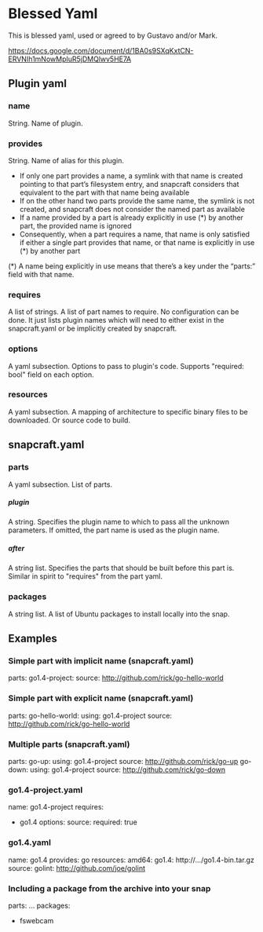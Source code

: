 # Blessed Yaml

This is blessed yaml, used or agreed to by Gustavo and/or Mark.

https://docs.google.com/document/d/1BA0s9SXqKxtCN-ERVNIh1mNowMpIuR5jDMQlwv5HE7A

## Plugin yaml

### name

String.
Name of plugin.

### provides

String.
Name of alias for this plugin.

- If only one part provides a name, a symlink with that name is created pointing to that part’s filesystem entry, and snapcraft considers that equivalent to the part with that name being available
- If on the other hand two parts provide the same name, the symlink is not created, and snapcraft does not consider the named part as available
- If a name provided by a part is already explicitly in use (*) by another part, the provided name is ignored
- Consequently, when a part requires a name, that name is only satisfied if either a single part provides that name, or that name is explicitly in use (*) by another part

(*) A name being explicitly in use means that there’s a key under the “parts:” field with that name.

### requires

A list of strings.
A list of part names to require.  No configuration can be done.  It just lists plugin names which will need to either exist in the snapcraft.yaml or be implicitly created by snapcraft.

### options

A yaml subsection.
Options to pass to plugin's code.  Supports "required: bool" field on each option.

### resources

A yaml subsection.
A mapping of architecture to specific binary files to be downloaded.  Or source code to build.

## snapcraft.yaml

### parts

A yaml subsection.
List of parts.

##### plugin

A string.
Specifies the plugin name to which to pass all the unknown parameters.  If omitted, the part name is used as the plugin name.

##### after

A string list.
Specifies the parts that should be built before this part is.  Similar in spirit to "requires" from the part yaml.

### packages

A string list.
A list of Ubuntu packages to install locally into the snap.

## Examples

### Simple part with implicit name (snapcraft.yaml)

parts:
  go1.4-project:
    source: http://github.com/rick/go-hello-world

### Simple part with explicit name (snapcraft.yaml)

parts:
  go-hello-world:
    using: go1.4-project
    source: http://github.com/rick/go-hello-world

### Multiple parts (snapcraft.yaml)

parts:
  go-up:
    using: go1.4-project
    source: http://github.com/rick/go-up
  go-down:
    using: go1.4-project
    source: http://github.com/rick/go-down

### go1.4-project.yaml

name: go1.4-project
requires:
  - go1.4
options:
  source:
    required: true

### go1.4.yaml

name: go1.4
provides: go
resources:
	amd64:
		go1.4: http://.../go1.4-bin.tar.gz
	source:
		golint: http://github.com/joe/golint

### Including a package from the archive into your snap

parts:
  ...
packages:
 - fswebcam
